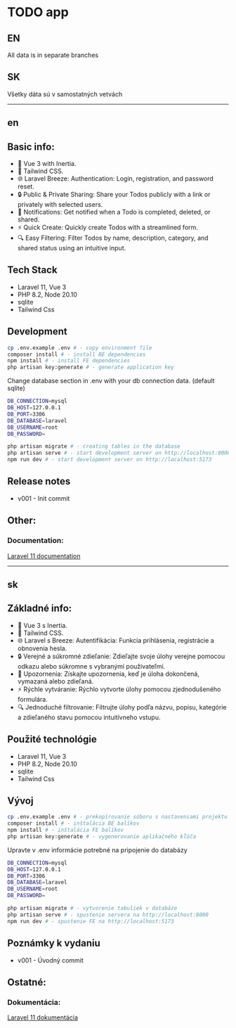 # TODO app

## EN
All data is in separate branches

## SK
Všetky dáta sú v samostatných vetvách

---
## en

##  Basic info:

- 🚧 Vue 3 with Inertia.
- 🎨 Tailwind CSS.
- 🌐 Laravel Breeze: Authentication: Login, registration, and password reset.
- 🔒 Public & Private Sharing: Share your Todos publicly with a link or privately with selected users.
- 🔔 Notifications: Get notified when a Todo is completed, deleted, or shared.
- ⚡ Quick Create: Quickly create Todos with a streamlined form.
- 🔍 Easy Filtering: Filter Todos by name, description, category, and shared status using an intuitive input.

## Tech Stack
- Laravel 11, Vue 3
- PHP 8.2, Node 20.10
- sqlite
- Tailwind Css

## Development
```bash
cp .env.example .env # - copy environment file
composer install # - install BE dependencies
npm install # - install FE dependencies
php artisan key:generate # - generate application key
```
Change database section in .env with your db connection data. (default sqlite)

```bash
DB_CONNECTION=mysql
DB_HOST=127.0.0.1
DB_PORT=3306
DB_DATABASE=laravel
DB_USERNAME=root
DB_PASSWORD=
```
```bash
php artisan migrate # - creating tables in the database
php artisan serve # - start development server on http://localhost:8000
npm run dev # - start development server on http://localhost:5173
```

## Release notes
- v001 - Init commit

## Other:
### Documentation:
[Laravel 11 documentation](https://laravel.com/docs/11.x)

---

## sk

##  Základné info:
- 🚧 Vue 3 s Inertia.
- 🎨 Tailwind CSS.
- 🌐 Laravel s Breeze: Autentifikácia: Funkcia prihlásenia, registrácie a obnovenia hesla.
- 🔒 Verejné a súkromné zdieľanie: Zdieľajte svoje úlohy verejne pomocou odkazu alebo súkromne s vybranými používateľmi.
- 🔔 Upozornenia: Získajte upozornenia, keď je úloha dokončená, vymazaná alebo zdieľaná.
- ⚡ Rýchle vytváranie: Rýchlo vytvorte úlohy pomocou zjednodušeného formulára.
- 🔍 Jednoduché filtrovanie: Filtrujte úlohy podľa názvu, popisu, kategórie a zdieľaného stavu pomocou intuitívneho vstupu.

## Použité technológie
- Laravel 11, Vue 3
- PHP 8.2, Node 20.10
- sqlite
- Tailwind Css

## Vývoj
```bash
cp .env.example .env # - prekopírovanie súboru s nastaveniami projektu
composer install # - inštalácia BE balíkov
npm install # - inštalácia FE balíkov
php artisan key:generate # - vygenerovanie aplikačného kľúča
```
Upravte v .env informácie potrebné na pripojenie do databázy

```bash
DB_CONNECTION=mysql
DB_HOST=127.0.0.1
DB_PORT=3306
DB_DATABASE=laravel
DB_USERNAME=root
DB_PASSWORD=
```
```bash
php artisan migrate # - vytvorenie tabuliek v databáze
php artisan serve # - spustenie servera na http://localhost:8000
npm run dev # - spustenie FE na http://localhost:5173
```

## Poznámky k vydaniu
- v001 - Úvodný commit

## Ostatné:
### Dokumentácia:
[Laravel 11 dokumentácia](https://laravel.com/docs/11.x)
